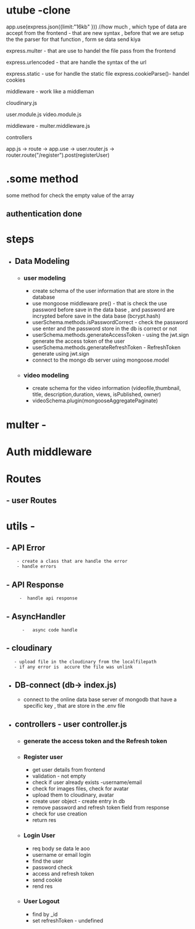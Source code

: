 
# utube -clone   

app.use(express.json({limit:"16kb" }))
//how much , which type of data are accept from the frontend - that are new  syntax , before that we are setup the the parser for that function , form se data send kiya 

express.multer  - that are use to handel the file pass from the frontend

express.urlencoded - that are handle the syntax of the url

express.static - use for handle the static file 
express.cookieParse()- handel cookies 

middleware - work like a middleman

cloudinary.js


user.module.js
video.module.js

middleware - multer.middleware.js

controllers

app.js -> route -> app.use -> user.router.js -> router.route("/register").post(registerUser)

# .some method
some method for check the empty value of the array

## authentication done


# steps
 - ## Data Modeling
   - ### user modeling
      - create schema of the user information that are store in the database
      - use mongoose middleware pre() - that is check the use password before save in the data base , and password are incrypted before save in the data base (bcrypt.hash)
      - userSchema.methods.isPasswordCorrect - check the password use enter and the password store in the db is correct or not
      - userSchema.methods.generateAccessToken - using the jwt.sign generate the access token of the user 
      - userSchema.methods.generateRefreshToken - RefreshToken generate using jwt.sign 
      - connect to the mongo db server using mongoose.model
   - ### video modeling
     - create schema for the video information (videofile,thumbnail, title, description,duration, views, isPublished, owner)
     - videoSchema.plugin(mongooseAggregatePaginate)


# multer -

# Auth middleware

# Routes 
  ## - user Routes 
        

# utils - 
   ## - API Error 
        - create a class that are handle the error
        - handle errors 
        
   ## - API Response 
         -  handle api response


   ## - AsyncHandler
          -   async code handle

   ## - cloudinary 
       - upload file in the cloudinary from the localfilepath
       - if any error is  accure the file was unlink        

- ## DB-connect (db-> index.js)
   - connect to the online data base server of mongodb that have a specific key , that are store in the .env file
- ## controllers - user controller.js 
  - ### generate the access token and the Refresh token
  - ### Register user
    - get user details from  frontend
    - validation - not empty
    - check if user already exists -username/email
    - check for images files, check for avatar
    - upload them to cloudinary, avatar
    - create user object - create entry in db
    - remove password and refresh token field from response
    -  check for use creation
    - return res

  - ### Login User 
      - req body se data  le aoo
      - username or email login
      - find the user
      - password check
      - access and refresh token
      - send cookie
      - rend res

   - ### User Logout
      - find by _id
      - set refreshToken - undefined
      

      
